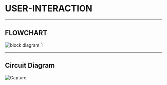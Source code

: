 # **USER-INTERACTION**

***
## **FLOWCHART**
![block diagram_1](https://user-images.githubusercontent.com/46917583/54335378-cb142800-464e-11e9-9d9e-9227f7d2e7e0.PNG)

***
## **Circuit Diagram**
![Capture](https://user-images.githubusercontent.com/46917583/54335427-eaab5080-464e-11e9-96d9-7cff68b385f8.PNG)


